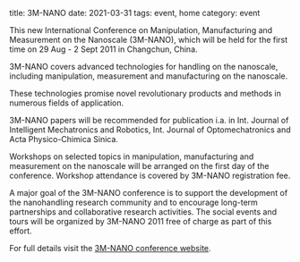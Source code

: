 title: 3M-NANO
date: 2021-03-31
tags: event, home
category: event

This new International Conference on Manipulation,
Manufacturing and Measurement on the Nanoscale (3M-NANO), which will be held for the first time on 29 Aug - 2 Sept 2011 in Changchun, China.
<!--break-->
3M-NANO covers advanced technologies for handling on the nanoscale, including manipulation, measurement and manufacturing on the nanoscale.  
  
These technologies promise novel revolutionary products and methods in numerous fields of application.  
  
3M-NANO papers will be recommended for publication i.a. in Int. Journal of Intelligent Mechatronics and Robotics, Int. Journal of Optomechatronics and Acta Physico-Chimica Sinica.  
  
Workshops on selected topics in manipulation, manufacturing and measurement on the nanoscale will be arranged on the first day of the conference. Workshop attendance is covered by 3M-NANO registration fee.   
  
A major goal of the 3M-NANO conference is to support the development of the nanohandling research community and to encourage long-term partnerships and collaborative research activities. The social events and tours will be organized by 3M-NANO 2011 free of charge as part of this effort.  
  
For full details visit the [3M-NANO conference website](http://3m-nano.org).